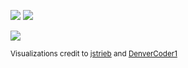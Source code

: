 ![](https://github.com/phillipashford/github-stats/blob/master/generated/overview.svg)
![](https://github.com/phillipashford/github-stats/blob/master/generated/languages.svg)


<img src="https://github-readme-streak-stats.herokuapp.com/?user=phillipashford"/>

<sub>Visualizations credit to <a href="https://github.com/jstrieb/github-stats">jstrieb</a> and <a href="https://github.com/DenverCoder1/github-readme-streak-stats">DenverCoder1</a></sub>
